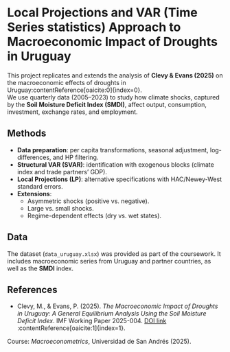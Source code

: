 # Local Projections and VAR (Time Series statistics) Approach to Macroeconomic Impact of Droughts in Uruguay

This project replicates and extends the analysis of **Clevy & Evans (2025)** on the macroeconomic effects of droughts in Uruguay:contentReference[oaicite:0]{index=0}.  
We use quarterly data (2005–2023) to study how climate shocks, captured by the **Soil Moisture Deficit Index (SMDI)**, affect output, consumption, investment, exchange rates, and employment.  

## Methods
- **Data preparation**: per capita transformations, seasonal adjustment, log-differences, and HP filtering.  
- **Structural VAR (SVAR)**: identification with exogenous blocks (climate index and trade partners’ GDP).  
- **Local Projections (LP)**: alternative specifications with HAC/Newey-West standard errors.  
- **Extensions**:  
  - Asymmetric shocks (positive vs. negative).  
  - Large vs. small shocks.  
  - Regime-dependent effects (dry vs. wet states).  

## Data
The dataset (`data_uruguay.xlsx`) was provided as part of the coursework. It includes macroeconomic series from Uruguay and partner countries, as well as the **SMDI** index.  

## References
- Clevy, M., & Evans, P. (2025). *The Macroeconomic Impact of Droughts in Uruguay: A General Equilibrium Analysis Using the Soil Moisture Deficit Index*. IMF Working Paper 2025-004. [DOI link](https://doi.org/10.5089/9798400298059.001) :contentReference[oaicite:1]{index=1}.
  
Course: *Macroeconometrics*, Universidad de San Andrés (2025).  

